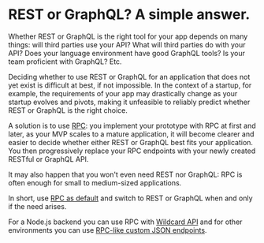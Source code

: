 # REST or GraphQL? A simple answer.

Whether REST or GraphQL is the right tool for your app depends on many things:
will third parties use your API?
What will third parties do with your API?
Does your language environment have good GraphQL tools?
Is your team proficient with GraphQL?
Etc.

Deciding whether to use REST or GraphQL for an application that does not yet exist is difficult at best, if not impossible.
In the context of a startup,
for example,
the requirements of your app may drastically change as your startup evolves and pivots,
making it unfeasible to reliably predict whether REST or GraphQL is the right choice.

A solution is to use [RPC](/docs/what-is-rpc.md#what-is-rpc):
you implement your prototype with RPC at first and later,
as your MVP scales to a mature application,
it will become clearer and easier to decide
whether either REST or GraphQL best fits your application.
You then progressively replace your RPC endpoints with your newly created RESTful or GraphQL API.

It may also happen that you won't even need REST nor GraphQL:
RPC is often enough for small to medium-sized applications.

In short,
use [RPC as default](/docs/blog/rpc-as-default.md#rpc-as-default) and
switch to REST or GraphQL when and only if the need arises.

For a Node.js backend you can use RPC with
[Wildcard API](https://github.com/reframejs/wildcard-api#readme)
and for other environments
you can use [RPC-like custom JSON endpoints](/docs/blog/rest-rpc.md#custom-json-endpoints).

